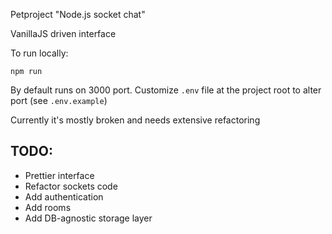 Petproject "Node.js socket chat"

VanillaJS driven interface

To run locally:
```
npm run
```
By default runs on 3000 port. Customize `.env` file at the project root to alter port (see `.env.example`)

Currently it's mostly broken and needs extensive refactoring

## TODO:

- Prettier interface
- Refactor sockets code
- Add authentication
- Add rooms
- Add DB-agnostic storage layer